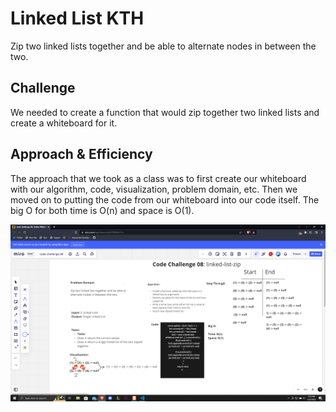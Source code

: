 # Linked List KTH

Zip two linked lists together and be able to alternate nodes in between the two.

## Challenge

We needed to create a function that would zip together two linked lists and create a whiteboard for it.

## Approach & Efficiency

The approach that we took as a class was to first create our whiteboard with our algorithm, code, visualization, problem domain, etc. Then we moved on to putting the code from our whiteboard into our code itself. The big O for both time is O(n) and space is O(1).

![](../assets/cc8.png)
